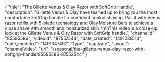 {
    "title": "The Gillette Venus & Olay Razor with SoftGrip Handle",
    "description": "Gillette Venus & Olay have teamed up to bring you the most comfortable SoftGrip handle for confident control shaving. Pair it with Venus razor refills with 5-blade technology and Olay Moisture Bars to achieve a close shave with smooth and moisturized skin. \n\nThis video is a close-up look at the Gillette Venus & Olay Razor with SoftGrip handle.",
    "channelid": "85595586",
    "videoid": "87552544",
    "date_created": "1491239513",
    "date_modified": "1491347492",
    "type": "captivate",
    "layout": "channelVideo",
    "url": "\/seasonal\/the-gillette-venus-olay-razor-with-softgrip-handle\/85595586-87552544"
}